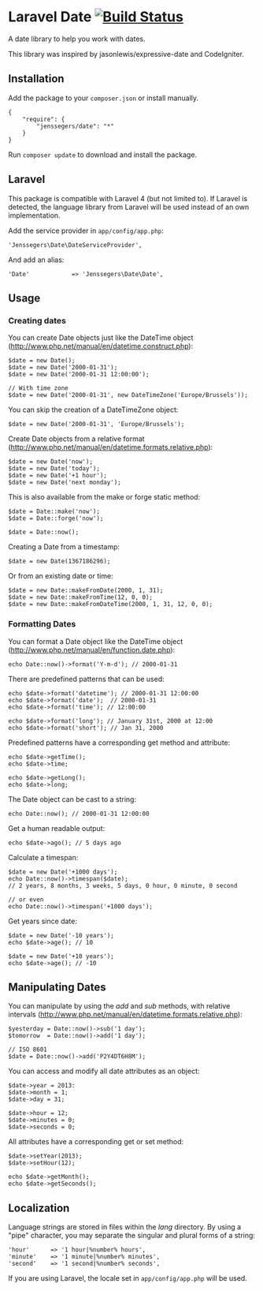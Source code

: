 Laravel Date [![Build Status](http://img.shields.io/travis/jenssegers/laravel-date.svg)](https://travis-ci.org/jenssegers/laravel-date)
============

A date library to help you work with dates.

This library was inspired by jasonlewis/expressive-date and CodeIgniter.

Installation
------------

Add the package to your `composer.json` or install manually.

    {
        "require": {
            "jenssegers/date": "*"
        }
    }

Run `composer update` to download and install the package.

Laravel
-------

This package is compatible with Laravel 4 (but not limited to). If Laravel is detected, the language library from Laravel will be used instead of an own implementation.

Add the service provider in `app/config/app.php`:

    'Jenssegers\Date\DateServiceProvider',

And add an alias:

    'Date'            => 'Jenssegers\Date\Date',

Usage
-----

### Creating dates

You can create Date objects just like the DateTime object (http://www.php.net/manual/en/datetime.construct.php):

    $date = new Date();
    $date = new Date('2000-01-31');
    $date = new Date('2000-01-31 12:00:00');
    
    // With time zone
    $date = new Date('2000-01-31', new DateTimeZone('Europe/Brussels'));

You can skip the creation of a DateTimeZone object:

    $date = new Date('2000-01-31', 'Europe/Brussels');

Create Date objects from a relative format (http://www.php.net/manual/en/datetime.formats.relative.php):
    
    $date = new Date('now');
    $date = new Date('today');
    $date = new Date('+1 hour');
    $date = new Date('next monday');

This is also available from the make or forge static method:

    $date = Date::make('now');
    $date = Date::forge('now');

    $date = Date::now();

Creating a Date from a timestamp:

    $date = new Date(1367186296);

Or from an existing date or time:

    $date = new Date::makeFromDate(2000, 1, 31);
    $date = new Date::makeFromTime(12, 0, 0);
    $date = new Date::makeFromDateTime(2000, 1, 31, 12, 0, 0);

### Formatting Dates

You can format a Date object like the DateTime object (http://www.php.net/manual/en/function.date.php):

    echo Date::now()->format('Y-m-d'); // 2000-01-31

There are predefined patterns that can be used:

    echo $date->format('datetime'); // 2000-01-31 12:00:00
    echo $date->format('date');  // 2000-01-31
    echo $date->format('time'); // 12:00:00

    echo $date->format('long'); // January 31st, 2000 at 12:00
    echo $date->format('short'); // Jan 31, 2000

Predefined patterns have a corresponding get method and attribute:

    echo $date->getTime();
    echo $date->time;

    echo $date->getLong();
    echo $date->long;

The Date object can be cast to a string:

    echo Date::now(); // 2000-01-31 12:00:00

Get a human readable output:

    echo $date->ago(); // 5 days ago

Calculate a timespan:

    $date = new Date('+1000 days');
    echo Date::now()->timespan($date);
    // 2 years, 8 months, 3 weeks, 5 days, 0 hour, 0 minute, 0 second

    // or even
    echo Date::now()->timespan('+1000 days');

Get years since date:

    $date = new Date('-10 years');
    echo $date->age(); // 10

    $date = new Date('+10 years');
    echo $date->age(); // -10

Manipulating Dates
------------------

You can manipulate by using the *add* and *sub* methods, with relative intervals (http://www.php.net/manual/en/datetime.formats.relative.php):

    $yesterday = Date::now()->sub('1 day');
    $tomorrow  = Date::now()->add('1 day');

    // ISO 8601
    $date = Date::now()->add('P2Y4DT6H8M');

You can access and modify all date attributes as an object:

    $date->year = 2013:
    $date->month = 1;
    $date->day = 31;

    $date->hour = 12;
    $date->minutes = 0;
    $date->seconds = 0;

All attributes have a corresponding get or set method:

    $date->setYear(2013);
    $date->setHour(12);

    echo $date->getMonth();
    echo $date->getSeconds();

Localization
------------

Language strings are stored in files within the *lang* directory. By using a "pipe" character, you may separate the singular and plural forms of a string:

    'hour'      => '1 hour|%number% hours',
    'minute'    => '1 minute|%number% minutes',
    'second'    => '1 second|%number% seconds',

If you are using Laravel, the locale set in `app/config/app.php` will be used.
